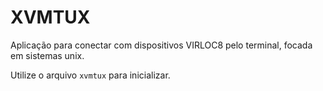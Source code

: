 # XVMTUX

Aplicação para conectar com dispositivos VIRLOC8 pelo terminal, 
focada em sistemas unix.

Utilize o arquivo `xvmtux` para inicializar.
